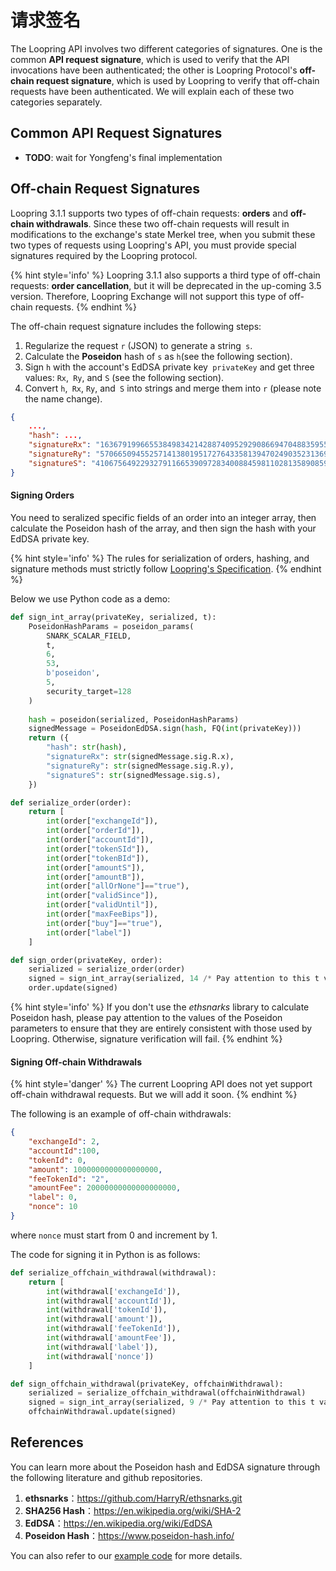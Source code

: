 # 请求签名

The Loopring API involves two different categories of signatures. One is the common **API request signature**, which is used to verify that the API invocations have been authenticated; the other is Loopring Protocol's **off-chain request signature**, which is used by Loopring to verify that off-chain requests have been authenticated. We will explain each of these two categories separately.

## Common API Request Signatures

- **TODO**: wait for Yongfeng's final implementation

## Off-chain Request Signatures

Loopring 3.1.1 supports two types of off-chain requests: **orders** and **off-chain withdrawals**. Since these two off-chain requests will result in modifications to the exchange's state Merkel tree, when you submit these two types of requests using Loopring's API, you must provide special signatures required by the Loopring protocol.

{% hint style='info' %}
Loopring 3.1.1 also supports a third type of off-chain requests: **order cancellation**, but it will be deprecated in the up-coming 3.5 version. Therefore, Loopring Exchange will not support this type of off-chain requests.
{% endhint %}

The off-chain request signature includes the following steps:

1. Regularize the request `r` (JSON) to generate a string` s`.
1. Calculate the **Poseidon** hash of `s` as `h`(see the following section).
1. Sign `h` with the account's EdDSA private key` privateKey` and get three values: `Rx`,` Ry`, and `S` (see the following section).
1. Convert `h`,` Rx`, `Ry`, and` S` into strings and merge them into `r` (please note the name change).

```json
{
    ...,
    "hash": ...,
    "signatureRx": "16367919966553849834214288740952929086694704883595501207054796240908626703398",
    "signatureRy": "5706650945525714138019517276433581394702490352313697178959212750249847059862",
    "signatureS": "410675649229327911665390972834008845981102813589085982164606483611508480748"
}
```

#### Signing Orders

You need to seralized specific fields of an order into an integer array, then calculate the Poseidon hash of the array, and then sign the hash with your EdDSA private key.


{% hint style='info' %}
The rules for serialization of orders, hashing, and signature methods must strictly follow [Loopring's Specification](https://github.com/Loopring/protocols/blob/master/packages/loopring_v3/DESIGN.md).
{% endhint %}

Below we use Python code as a demo:

```python
def sign_int_array(privateKey, serialized, t):
    PoseidonHashParams = poseidon_params(
        SNARK_SCALAR_FIELD,
        t,
        6,
        53,
        b'poseidon',
        5,
        security_target=128
    )
    
    hash = poseidon(serialized, PoseidonHashParams)
    signedMessage = PoseidonEdDSA.sign(hash, FQ(int(privateKey)))
    return ({
        "hash": str(hash),
        "signatureRx": str(signedMessage.sig.R.x),
        "signatureRy": str(signedMessage.sig.R.y),
        "signatureS": str(signedMessage.sig.s),
    })

def serialize_order(order):
    return [
        int(order["exchangeId"]),
        int(order["orderId"]),
        int(order["accountId"]),
        int(order["tokenSId"]),
        int(order["tokenBId"]),
        int(order["amountS"]),
        int(order["amountB"]),
        int(order["allOrNone"]=="true"),
        int(order["validSince"]),
        int(order["validUntil"]),
        int(order["maxFeeBips"]),
        int(order["buy"]=="true"),
        int(order["label"])
    ]

def sign_order(privateKey, order):
	serialized = serialize_order(order)
	signed = sign_int_array(serialized, 14 /* Pay attention to this t value */)
    order.update(signed)
```
{% hint style='info' %}
If you don't use the *ethsnarks* library to calculate Poseidon hash, please pay attention to the values of the Poseidon parameters to ensure that they are entirely consistent with those used by Loopring. Otherwise, signature verification will fail.
{% endhint %}



#### Signing Off-chain Withdrawals
{% hint style='danger' %}
The current Loopring API does not yet support off-chain withdrawal requests. But we will add it soon.
{% endhint %}

The following is an example of off-chain withdrawals:
```json
{
    "exchangeId": 2,
    "accountId":100,
    "tokenId": 0,
    "amount": 1000000000000000000,
    "feeTokenId": "2",
    "amountFee": 20000000000000000000,
    "label": 0,
    "nonce": 10
}
```

where `nonce` must start from 0 and increment by 1.

The code for signing it in Python is as follows:
```python
def serialize_offchain_withdrawal(withdrawal):
    return [
        int(withdrawal['exchangeId']),
        int(withdrawal['accountId']),
        int(withdrawal['tokenId']),
        int(withdrawal['amount']),
        int(withdrawal['feeTokenId']),
        int(withdrawal['amountFee']),
        int(withdrawal['label']),
        int(withdrawal['nonce'])
    ]

def sign_offchain_withdrawal(privateKey, offchainWithdrawal):
    serialized = serialize_offchain_withdrawal(offchainWithdrawal)
    signed = sign_int_array(serialized, 9 /* Pay attention to this t value */)
    offchainWithdrawal.update(signed)
```

## References
You can learn more about the Poseidon hash and EdDSA signature through the following literature and github repositories.

1. **ethsnarks**：https://github.com/HarryR/ethsnarks.git
2. **SHA256 Hash**：<https://en.wikipedia.org/wiki/SHA-2>
3. **EdDSA**：<https://en.wikipedia.org/wiki/EdDSA>
4. **Poseidon Hash**：<https://www.poseidon-hash.info/>


You can also refer to our [example code](./examples.md) for more details.

